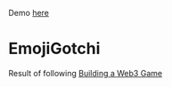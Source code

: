 Demo [here](https://tonisives.github.io/ti-eth-emoji-gotchi/)

# EmojiGotchi

Result of following [Building a Web3 Game](https://www.youtube.com/watch?v=bPfTBr2D1gc)
